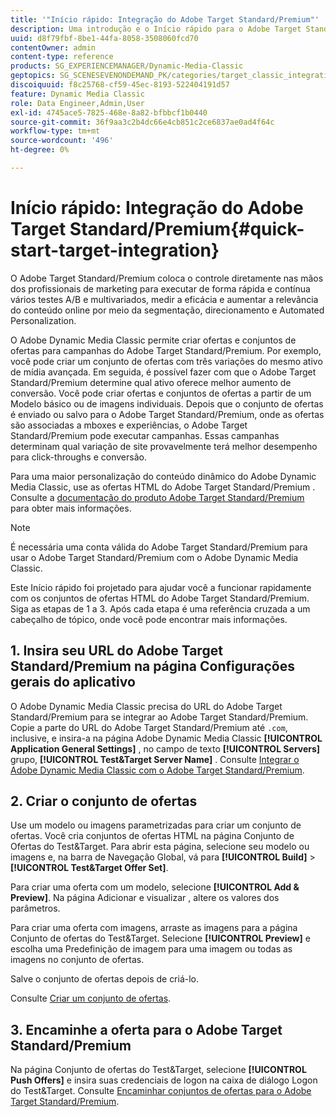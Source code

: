 ```yaml
---
title: '"Início rápido: Integração do Adobe Target Standard/Premium"'
description: Uma introdução e o Início rápido para o Adobe Target Standard/Premium para ajudar você a ativar e executar rapidamente com as técnicas de integração do Adobe Target Standard/Premium no Adobe Dynamic Media Classic.
uuid: d8f79fbf-8be1-44fa-8058-3508060fcd70
contentOwner: admin
content-type: reference
products: SG_EXPERIENCEMANAGER/Dynamic-Media-Classic
geptopics: SG_SCENESEVENONDEMAND_PK/categories/target_classic_integration
discoiquuid: f8c25768-cf59-45ec-8193-522404191d57
feature: Dynamic Media Classic
role: Data Engineer,Admin,User
exl-id: 4745ace5-7825-468e-8a82-bfbbcf1b0440
source-git-commit: 36f9aa3c2b4dc66e4cb851c2ce6837ae0ad4f64c
workflow-type: tm+mt
source-wordcount: '496'
ht-degree: 0%

---
```


# Início rápido: Integração do Adobe Target Standard/Premium{#quick-start-target-integration}

O Adobe Target Standard/Premium coloca o controle diretamente nas mãos dos profissionais de marketing para executar de forma rápida e contínua vários testes A/B e multivariados, medir a eficácia e aumentar a relevância do conteúdo online por meio da segmentação, direcionamento e Automated Personalization.

O Adobe Dynamic Media Classic permite criar ofertas e conjuntos de ofertas para campanhas do Adobe Target Standard/Premium. Por exemplo, você pode criar um conjunto de ofertas com três variações do mesmo ativo de mídia avançada. Em seguida, é possível fazer com que o Adobe Target Standard/Premium determine qual ativo oferece melhor aumento de conversão. Você pode criar ofertas e conjuntos de ofertas a partir de um Modelo básico ou de imagens individuais. Depois que o conjunto de ofertas é enviado ou salvo para o Adobe Target Standard/Premium, onde as ofertas são associadas a mboxes e experiências, o Adobe Target Standard/Premium pode executar campanhas. Essas campanhas determinam qual variação de site provavelmente terá melhor desempenho para click-throughs e conversão.

Para uma maior personalização do conteúdo dinâmico do Adobe Dynamic Media Classic, use as ofertas HTML do Adobe Target Standard/Premium . Consulte a [documentação do produto Adobe Target Standard/Premium](https://experienceleague.adobe.com/docs/target.html) para obter mais informações.

>[!NOTE]
>
>É necessária uma conta válida do Adobe Target Standard/Premium para usar o Adobe Target Standard/Premium com o Adobe Dynamic Media Classic.

Este Início rápido foi projetado para ajudar você a funcionar rapidamente com os conjuntos de ofertas HTML do Adobe Target Standard/Premium. Siga as etapas de 1 a 3. Após cada etapa é uma referência cruzada a um cabeçalho de tópico, onde você pode encontrar mais informações.

## 1. Insira seu URL do Adobe Target Standard/Premium na página Configurações gerais do aplicativo

O Adobe Dynamic Media Classic precisa do URL do Adobe Target Standard/Premium para se integrar ao Adobe Target Standard/Premium. Copie a parte do URL do Adobe Target Standard/Premium até `.com`, inclusive, e insira-a na página Adobe Dynamic Media Classic **[!UICONTROL Application General Settings]** , no campo de texto **[!UICONTROL Servers]** grupo, **[!UICONTROL Test&Target Server Name]** . Consulte [Integrar o Adobe Dynamic Media Classic com o Adobe Target Standard/Premium](integrating-dmc-with-target.md#integrating-dmc-with-target).

## 2. Criar o conjunto de ofertas

Use um modelo ou imagens parametrizadas para criar um conjunto de ofertas. Você cria conjuntos de ofertas HTML na página Conjunto de Ofertas do Test&amp;Target. Para abrir esta página, selecione seu modelo ou imagens e, na barra de Navegação Global, vá para **[!UICONTROL Build]** > **[!UICONTROL Test&Target Offer Set]**.

Para criar uma oferta com um modelo, selecione **[!UICONTROL Add & Preview]**. Na página Adicionar e visualizar , altere os valores dos parâmetros.

Para criar uma oferta com imagens, arraste as imagens para a página Conjunto de ofertas do Test&amp;Target. Selecione **[!UICONTROL Preview]** e escolha uma Predefinição de imagem para uma imagem ou todas as imagens no conjunto de ofertas.

Salve o conjunto de ofertas depois de criá-lo.

Consulte [Criar um conjunto de ofertas](creating-offer-set.md#creating_an_offer_set).

## 3. Encaminhe a oferta para o Adobe Target Standard/Premium

Na página Conjunto de ofertas do Test&amp;Target, selecione **[!UICONTROL Push Offers]** e insira suas credenciais de logon na caixa de diálogo Logon do Test&amp;Target. Consulte [Encaminhar conjuntos de ofertas para o Adobe Target Standard/Premium](pushing-offer-sets-target.md#pushing_offer_sets_to_target).
